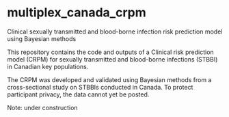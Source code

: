 # multiplex_canada_crpm
Clinical sexually transmitted and blood-borne infection risk prediction model using Bayesian methods  

This repository contains the code and outputs of a Clinical risk prediction model (CRPM) for sexually transmitted and blood-borne infections (STBBI) in Canadian key populations. 

The CRPM was developed and validated using Bayesian methods from a cross-sectional study on STBBIs conducted in Canada. To protect participant privacy, the data cannot yet be posted.

Note: under construction